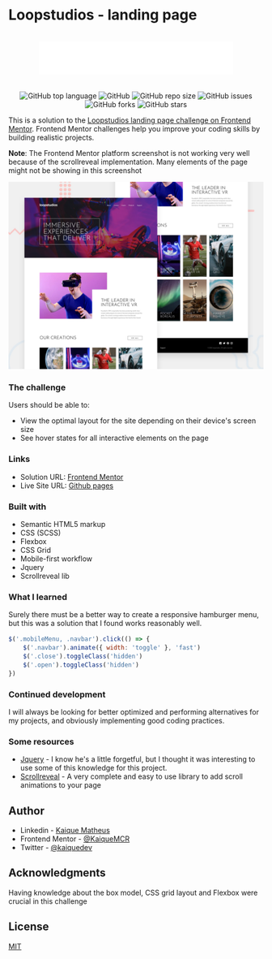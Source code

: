 # Loopstudios - landing page

<br>

<div align="center">
  <img src="./images/logo.svg">
</div>

<br>

<div align="center">

![GitHub top language](https://img.shields.io/github/languages/top/KaiqueMCR/Loopstudios?color=%20%23c69%20)
![GitHub](https://img.shields.io/github/license/KaiqueMCR/Loopstudios)
![GitHub repo size](https://img.shields.io/github/repo-size/KaiqueMCR/Loopstudios)
![GitHub issues](https://img.shields.io/github/issues/KaiqueMCR/Loopstudios)
![GitHub forks](https://img.shields.io/github/forks/KaiqueMCR/Loopstudios)
![GitHub stars](https://img.shields.io/github/stars/KaiqueMCR/Loopstudios)

</div>

This is a solution to the [Loopstudios landing page challenge on Frontend Mentor](https://www.frontendmentor.io/challenges/loopstudios-landing-page-N88J5Onjw). Frontend Mentor challenges help you improve your coding skills by building realistic projects.

**Note**: The Frontend Mentor platform screenshot is not working very well because of the scrollreveal implementation. Many elements of the page might not be showing in this screenshot

![preview](./design/desktop-preview.jpg)

### The challenge

Users should be able to:

- View the optimal layout for the site depending on their device's screen size
- See hover states for all interactive elements on the page

### Links

- Solution URL: [Frontend Mentor](https://www.frontendmentor.io/solutions/solution-loopstudios-landing-page-kaquemcr-HJ58T-8Ec)
- Live Site URL: [Github pages](https://your-live-site-url.com)

### Built with

- Semantic HTML5 markup
- CSS (SCSS)
- Flexbox
- CSS Grid
- Mobile-first workflow
- Jquery
- Scrollreveal lib

### What I learned

Surely there must be a better way to create a responsive hamburger menu, but this was a solution that I found works reasonably well.

```js
$('.mobileMenu, .navbar').click(() => {
	$('.navbar').animate({ width: 'toggle' }, 'fast')
	$('.close').toggleClass('hidden')
	$('.open').toggleClass('hidden')
})
```

### Continued development

I will always be looking for better optimized and performing alternatives for my projects, and obviously implementing good coding practices.

### Some resources

- [Jquery](https://jquery.com/) -
  I know he's a little forgetful, but I thought it was interesting to use some of this knowledge for this project.
- [Scrollreveal](https://scrollrevealjs.org/) - A very complete and easy to use library to add scroll animations to your page

## Author

- Linkedin - [Kaique Matheus](https://www.linkedin.com/in/kaique-matheus-9b0ab2236/)
- Frontend Mentor - [@KaiqueMCR](https://www.frontendmentor.io/profile/KaiqueMCR)
- Twitter - [@kaiquedev](https://twitter.com/kaiquedev)

## Acknowledgments

Having knowledge about the box model, CSS grid layout and Flexbox were crucial in this challenge

## License

[MIT](./LICENSE.md)
